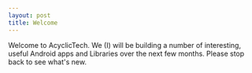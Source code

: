```yaml
---
layout: post
title: Welcome
---
```

Welcome to AcyclicTech. We (I) will be building a number of interesting, 
useful Android apps and Libraries over the next few months. Please
stop back to see what's new.